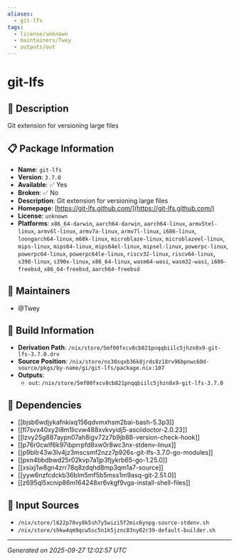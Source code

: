 ```yaml
---
aliases:
  - git-lfs
tags:
  - license/unknown
  - maintainers/Twey
  - outputs/out
---
```


# git-lfs

## 📝 Description

Git extension for versioning large files

## 📋 Package Information

- **Name**: `git-lfs`
- **Version**: `3.7.0`
- **Available**: ✅ Yes
- **Broken**: ✅ No
- **Description**: Git extension for versioning large files
- **Homepage**: [https://git-lfs.github.com/](https://git-lfs.github.com/)
- **License**: `unknown`
- **Platforms**: `x86_64-darwin`, `aarch64-darwin`, `aarch64-linux`, `armv5tel-linux`, `armv6l-linux`, `armv7a-linux`, `armv7l-linux`, `i686-linux`, `loongarch64-linux`, `m68k-linux`, `microblaze-linux`, `microblazeel-linux`, `mips-linux`, `mips64-linux`, `mips64el-linux`, `mipsel-linux`, `powerpc-linux`, `powerpc64-linux`, `powerpc64le-linux`, `riscv32-linux`, `riscv64-linux`, `s390-linux`, `s390x-linux`, `x86_64-linux`, `wasm64-wasi`, `wasm32-wasi`, `i686-freebsd`, `x86_64-freebsd`, `aarch64-freebsd`
## 👥 Maintainers

- @Twey


## 🔧 Build Information

- **Derivation Path**: `/nix/store/5mf00fxcv8cb821pnqqbiilc5jhzn8x9-git-lfs-3.7.0.drv`
- **Source Position**: `/nix/store/ns30sqxb36k8jrds8z18rv96bpnwc60d-source/pkgs/by-name/gi/git-lfs/package.nix:107`
- **Outputs**:
  - `out`:  `/nix/store/5mf00fxcv8cb821pnqqbiilc5jhzn8x9-git-lfs-3.7.0`

## 🔗 Dependencies

- [[bjsb6wdjykafnkixq156qdvmxhsm2bai-bash-5.3p3]]
- [[fl7svx40xy2i8m1licvw488xvkvyidj5-asciidoctor-2.0.23]]
- [[lzvy25g887aypn07ah8igv72z7b9jb88-version-check-hook]]
- [[p76r0cwlf6k97ibprrpfd8xw0r8wc3nx-stdenv-linux]]
- [[p9bllr43w3lv4jz3mscsmf2nzz7p926s-git-lfs-3.7.0-go-modules]]
- [[pxn4bbdbwd25r02kvp7a1jp3fjykrb65-go-1.25.0]]
- [[xsixj1w8gn4zrr78q8zdqhd8mp3qm1a7-source]]
- [[yyw6nzfcdckb36blm5mf5b5mss1m9asq-git-2.51.0]]
- [[z695ql5xcnip86m164248xr6vkgf9vga-install-shell-files]]

## 📁 Input Sources

- `/nix/store/l622p70vy8k5sh7y5wizi5f2mic6ynpg-source-stdenv.sh`
- `/nix/store/shkw4qm9qcw5sc5n1k5jznc83ny02r39-default-builder.sh`

---
*Generated on 2025-09-27 12:02:57 UTC*
